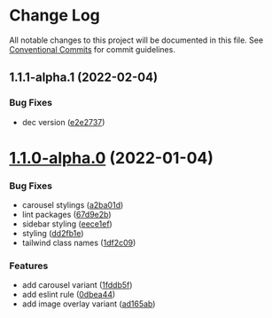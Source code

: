 # Change Log

All notable changes to this project will be documented in this file.
See [Conventional Commits](https://conventionalcommits.org) for commit guidelines.

## 1.1.1-alpha.1 (2022-02-04)


### Bug Fixes

* dec version ([e2e2737](https://github.com/thoughtindustries/helium/commit/e2e2737674ca24e59650c909948aa77de1833d66))





# [1.1.0-alpha.0](https://github.com/thoughtindustries/helium/compare/@thoughtindustries/featured-content@1.0.1-alpha.1...@thoughtindustries/featured-content@1.1.0-alpha.0) (2022-01-04)


### Bug Fixes

* carousel stylings ([a2ba01d](https://github.com/thoughtindustries/helium/commit/a2ba01d0fd6a60a6741551e9957c08efd4ad0baf))
* lint packages ([67d9e2b](https://github.com/thoughtindustries/helium/commit/67d9e2b831800c00a0d9c99bfd7f498321242536))
* sidebar styling ([eece1ef](https://github.com/thoughtindustries/helium/commit/eece1ef4e25670205d8c6477a3ebc1ce7a86e94d))
* styling ([dd2fb1e](https://github.com/thoughtindustries/helium/commit/dd2fb1ec8c056c7c49a0e5d3823165e2cad26b23))
* tailwind class names ([1df2c09](https://github.com/thoughtindustries/helium/commit/1df2c0953107d5df77d6a532fddcef6ae5e1fabf))


### Features

* add carousel variant ([1fddb5f](https://github.com/thoughtindustries/helium/commit/1fddb5fd5d1ff71c990b469909b2909f60f4b522))
* add eslint rule ([0dbea44](https://github.com/thoughtindustries/helium/commit/0dbea4426994249914af72338d0ca27b75ee4998))
* add image overlay variant ([ad165ab](https://github.com/thoughtindustries/helium/commit/ad165ab62abdf9a31eb9a3143c56fa1872542d52))
